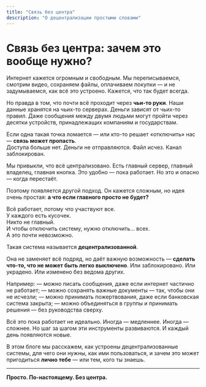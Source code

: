```yaml
---
title: "Связь без центра"
description: "О децентрализации простыми словами"
---
```


# Связь без центра: зачем это вообще нужно?

Интернет кажется огромным и свободным. Мы переписываемся, смотрим видео, сохраняем файлы, оплачиваем покупки — и не задумываемся, как всё это устроено. Кажется, что так будет всегда.

Но правда в том, что почти всё проходит через **чьи-то руки**. Наши данные хранятся на чьих-то серверах. Деньги зависят от чьих-то правил. Даже сообщения между двумя людьми могут пройти через десятки устройств, принадлежащих компаниям и государствам.

Если одна такая точка ломается — или кто-то решает «отключить» нас — **связь может пропасть**.  
Доступа больше нет. Деньги не отправляются. Файл исчез. Канал заблокирован.

Мы привыкли, что всё централизовано. Есть главный сервер, главный владелец, главная кнопка. Это удобно — пока работает. Но это и опасно — когда перестаёт.

Поэтому появляется другой подход. Он кажется сложным, но идея очень простая: **а что если главного просто не будет?**

Всё работает, потому что участвуют все.  
У каждого есть кусочек.  
Никто не главный.  
И чтобы отключить систему, нужно отключить… всех.  
А это почти невозможно.

Такая система называется **децентрализованной**.

Она не заменяет всё подряд, но даёт важную возможность — **сделать что-то, что не может быть легко выключено**. Или заблокировано. Или украдено. Или изменено без ведома других.

Например:
— можно писать сообщения, даже если интернет частично не работает;
— можно сохранять важные документы — так, чтобы они не исчезли;
— можно принимать пожертвования, даже если банковская система закрыта;
— можно объединяться в группы и принимать решения — без руководства сверху.

Всё это пока работает не идеально. Иногда — медленнее. Иногда — сложнее. Но шаг за шагом эти инструменты развиваются. И каждый день появляются новые.

В этом блоге мы расскажем, как устроены децентрализованные системы, для чего они нужны, как ими пользоваться, и зачем это может пригодиться **лично тебе** — или тем, кого ты знаешь.

---

**Просто. По-настоящему. Без центра.**


[](intro1_1.md)
